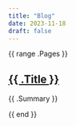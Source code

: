 ```yaml
---
title: "Blog"
date: 2023-11-18
draft: false
---
```


{{ range .Pages }}
   <article>
     <h2><a href="{{ .Permalink }}">{{ .Title }}</a></h2>
     <p>{{ .Summary }}</p>
   </article>
{{ end }}

